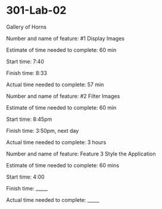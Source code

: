# 301-Lab-02
Gallery of Horns

Number and name of feature: #1 Display Images

Estimate of time needed to complete: 60 min

Start time: 7:40

Finish time: 8:33

Actual time needed to complete: 57 min

Number and name of feature: #2 Filter Images

Estimate of time needed to complete: 60 min

Start time: 8:45pm

Finish time: 3:50pm, next day

Actual time needed to complete: 3 hours

Number and name of feature: Feature 3 Style the Application

Estimate of time needed to complete: 60 mins

Start time: 4:00

Finish time: _____

Actual time needed to complete: _____
